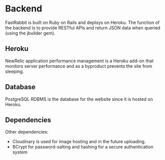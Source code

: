# Backend

FastRabbit is built on Ruby on Rails and deploys on Heroku. The function of the
backend is to provide RESTful APIs and return JSON data when queried (using the jbuilder gem).

## Heroku

NewRelic application performance management is a Heroku add-on that monitors server performance and as a byproduct prevents the 
site from sleeping.

## Database

PostgreSQL RDBMS is the database for the website since it is hosted on Heroku.

## Dependencies

Other dependencies: 

- Cloudinary is used for image hosting and in the future uploading. 
- BCrypt for password-salting and hashing for a secure authentication system
